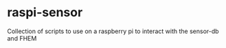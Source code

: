 # raspi-sensor
Collection of scripts to use on a raspberry pi to interact with the sensor-db and FHEM
